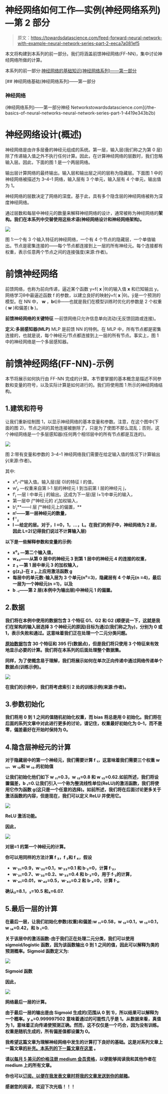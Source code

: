 # 神经网络如何工作—实例(神经网络系列)—第 2 部分

> 原文：<https://towardsdatascience.com/feed-forward-neural-network-with-example-neural-network-series-part-2-eeca7a081ef5>

本文将构建到本系列的前一部分。我们将涵盖前馈神经网络(FF-NN)，集中讨论神经网络所做的计算。

本系列的前一部分:[神经网络的基础知识(神经网络系列)——第一部分](/the-basics-of-neural-networks-neural-network-series-part-1-4419e343b2b)

[](/the-basics-of-neural-networks-neural-network-series-part-1-4419e343b2b) [## 神经网络基础(神经网络系列)——第一部分

### 神经网络

(神经网络系列)——第一部分神经 Networkstowardsdatascience.com](/the-basics-of-neural-networks-neural-network-series-part-1-4419e343b2b) 

# 神经网络设计(概述)

神经网络是由许多层叠的神经元组成的系统。第一层，输入层(我们称之为第 0 层)除了传递输入值之外不执行任何计算。因此，在计算神经网络的层数时，我们忽略输入层。因此，下面的图 1 是一个两层网络。

输出层计算网络的最终输出。输入层和输出层之间的层称为隐藏层。下面图 1 中的神经网络被描述为 3–4–1 网络，输入层有 3 个单元，输入层有 4 个单元，输出值为 1。

神经网络的层数决定了网络的深度。基于此，具有多个隐含层的神经网络被称为深度神经网络。

通过层数和每层中神经元的数量来解释神经网络的设计，通常被称为神经网络的**架构。我们在本系列中交替使用这些术语(神经网络设计和神经网络架构)。**

![](img/6a251b70049d636538677bf3e7dbacc7.png)

图 1:一个有 3 个输入特征的神经网络，一个有 4 个节点的隐藏层，一个单值输出。节点是密集连接的——每个节点都连接到上一层的所有神经元。每个连接都有权重，表示任意两个节点之间的连接强度(来源:作者)。

# 前馈神经网络

前馈网络，也称为前向传递，逼近某个函数
y=f( **x** |θ)的输入值 **x** 和已知输出 y。网络学习θ中最逼近函数 f 的参数，以建立良好的映射ŷ=f( **x** |θ)。ŷ是一个预测的模型。在 NN 中， **w** ，**b**∈θ——也就是我们在模型训练时优化的参数是 2 个权重( **w** )和偏差( **b** )。

**前馈神经网络的关键特征** —前馈网络只允许信息单向流动(无反馈回路或连接)。

**定义:多层感知器(MLP)** MLP 是前馈 NN 的特例。在 MLP 中，所有节点都是密集连接的，也就是说，每个神经元/节点都连接到上一层的所有节点。事实上，图 1 中的神经网络是一个多层感知器。

# 前馈神经网络(FF-NN)-示例

本节将展示如何执行由 FF-NN 完成的计算。本节要掌握的基本概念是描述不同参数和变量的符号，以及实际计算是如何进行的。我们将使用图 1 所示的神经网络结构。

## 1.建筑和符号

让我们重新绘制图 1，以显示神经网络的基本变量和参数。注意，在这个图中(下面的图 2)，节点之间的其他连接被删除了，只是为了使图不那么混乱；否则，这个神经网络是一个多层感知器(任何两个相邻层中的所有节点都是互连的)。

![](img/e33e8d2577233e5893eb1762eb8fd088.png)

图 2:带有变量和参数的 3–4–1 神经网络我们需要在给定输入值的情况下计算输出ŷ(来源:作者)。

其中:

*   x⁰ᵢ-iᵗʰ输入值。输入层(层 0)的特征 I 的值，
*   wˡⱼᵢ —权重来自第 l-1 层的神经元 I 到当前第 l 层的神经元 j，
*   fˡⱼ —层 l 中单元 j 的输出。这成为下一层(层 l+1)中单元的输入，
*   第一层中 jᵗʰ神经元的 zˡⱼ加权输入，
*   bˡⱼ**——l 层 jᵗʰ神经元上的偏置，**
*   **nˡ——第一层神经元的数量，**
*   **f **ˡ** ⱼ**
*   ****l —给定的层。对于，l =0，1，…，L。在我们的例子中，神经网络为 2 层，因此 L=2(记得我们说过不计算输入层)****

****以下是一些解释参数和变量的示例:****

*   ****x⁰₂ —第二个输入值，****
*   ****w₄₃——从第 0 层中的神经元 3 到第 1 层中的神经元 4 的连接的权重，****
*   ****z ₃ —第 1 层中单元 3 的加权输入，****
*   ****g(z₃)-在 z ₃.上应用激活函数 g****
*   ****每层中的单元数-输入层为 3 个单元(n⁰=3)，隐藏层有 4 个单元(n =4)，最后一层为一个神经元(n =1)，以及****
*   ****b .₁——第 2 层(本例中为输出层)中神经元 1 的偏置。****

## ****2.数据****

****我们将在本例中使用的数据包含 **3 个特征 G1、G2 和 G2** (顺便说一下，这就是我们在架构的输入层选择 3 个神经元的原因)**目标为通过**(我们称之为`y`)，分别为 0 或 1，表示失败和通过。这意味着我们正在处理一个二元分类问题。****

****[原始数据](https://github.com/kipronokoech/MediumDotCom/blob/main/data/student-mat-pass-or-fail.csv)包含 30 个特征和 395 行(数据点)，但是我们将只使用 3 个特征来有效地显示必要的计算。我们将在本系列的后面处理整个数据集。****

****同样，为了使概念易于理解，我们将展示如何在单次正向传递中通过网络传递单个数据点(训练示例)。****

****![](img/a00b14522ca573c10853d90b60351897.png)****

****在我们的示例中，我们将考虑索引 2 处的训练示例(来源:作者)。****

## ****3.参数初始化****

****我们将用 0 到 1 之间的值随机初始化权重，而 bias 将总是用 0 初始化。我们将在后面的系列文章中对此进行更多的讨论，请记住，权重最好初始化为 0–1，而不是零，偏差最好在开始时保持为 0。****

## ****4.隐含层神经元的计算****

****对于隐藏层中的第一个神经元，我们需要计算 f ₁，这意味着我们需要三个权重 w ₁₁、w ₁₂和 w ₁₃.的初始值****

****让我们初始化他们如下 w ₁₁=0.3，w ₁₂=0.8 和 w ₁₃=0.62.如前所述，我们将设置偏差，b ₁=0.让我们引入一个称为整流线性单位(ReLU)的激活函数，我们将使用它作为函数 g(这只是一个任意的选择)。如前所述，我们将在后面讨论更多关于激活函数的内容，但是现在，我们可以定义 ReLU 并使用它。****

****![](img/6f8efb90e28e91cd549bf83ddf11854f.png)****

****ReLU 激活功能。****

****因此，****

****![](img/35bab4499cae99cf305b36a46ae1997e.png)****

****对层=1 的第一个神经元的计算。****

****你可以用同样的方法计算 f ₂，f ₃和 f ₄，假设****

*   ****w·₂₁=0.9，w·₂₂=0.1，w·₂₃=0.1 和 b·₂=0，计算 f·₂，****
*   ****w·₃₁=0.7、w·₃₂=0.2、w·₃₃=0.4 和 b·₃=0，用于 f·₃的计算，****
*   ****w·₄₁=0.01，w·₄₂=0.5，w·₄₃=0.2 和 b·₄=0，计算 f·₄.****

****确认₂=8.1，₃=10.5 和₄=6.07.****

## ****5.最后一层的计算****

****在最后一层，让我们初始化参数(权重)和偏差:w ₁₁=0.58，w ₁₂=0.1，w ₁₃=0.1，w ₁₄=0.42，和 b ₁=0.****

****关于该层中的激活函数-由于我们正在处理二元分类，我们可以使用 sigmoid/logistic 函数，因为该函数输出 0 到 1 之间的值，因此可以解释为类的预测概率。Sigmoid 函数定义为:****

****![](img/d024ecec7521992113e7857cf3123144.png)****

****Sigmoid 函数****

****因此，****

****![](img/71d9e21dedfed760d18aa485af6ca6ad.png)****

****网络最后一层的计算。****

****由于最后一层的输出是由 Sigmoid 生成的(范围从 0 到 1)，所以结果可以解释为一个概率。y ₀=0.999997502 意味着通过的可能性几乎是 1。从数据来看，真值为 1，意味着正向传递使预测正确。然而，这不仅仅是一个巧合，因为没有训练。权重是随机生成的，所有偏差值都设置为 0。****

****我希望这篇文章为理解神经网络中发生的计算打下良好的基础。这是对系列文章上一篇文章[的补充。本系列的下一篇文章](/the-basics-of-neural-networks-neural-network-series-part-1-4419e343b2b)[在这里](/how-neural-networks-actually-work-python-implementation-simplified-a1167b4f54fe) **。******

****请[以每月 5 美元的价格注册 medium 会员资格](https://medium.com/@kiprono_65591/membership)，以便能够阅读我和其他作者在 medium 上的所有文章。****

****你也可以[订阅，以便在我发表文章时将我的文章发送到你的邮箱](https://medium.com/subscribe/@kiprono_65591)。****

****感谢您的阅读，欢迎下次光临！！！****